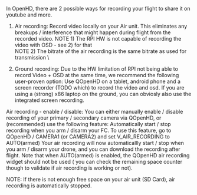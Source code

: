 In OpenHD, there are 2 possible ways for recording your flight to share it on youtube and more.

1) Air recording:
Record video locally on your Air unit. This eliminates any breakups / interference that might happen during flight from the recorded video.
NOTE 1) The RPI HW is not capable of recording the video with OSD - see 2) for that \
NOTE 2) The bitrate of the air recording is the same bitrate as used for transmission \

2) Ground recording:
Due to the HW limitation of RPI not being able to record Video + OSD at the same time, we recommend the following user-proven option:
Use QOpenHD on a tablet, android phone and a screen recorder (TODO which) to record the video and osd.
If you are using a (strong) x86 laptop on the ground, you can obviosly also use the integrated screen recording.


Air recording - enable / disable:
You can either manually enable / disable recording of your primary / secondary camera via QOpenHD, or (recommended) use the following feature:
Automatically start / stop recording when you arm / disarm your FC.
To use this feature, go to QOpenHD / CAMERA1 (or CAMERA2) and set V_AIR_RECORDING to AUTO(armed)
Your air recording will now automaticallly start / stop when you arm / disarm your drone, and you can download the recording
after flight. Note that when AUTO(armed) is enabled, the QOpenHD air recording widget should not be used
( you can check the remaining space counter though to validate if air recording is working or not).

 NOTE: If there is not enough free space on your air unit (SD Card), air recording is automatically stopped.

